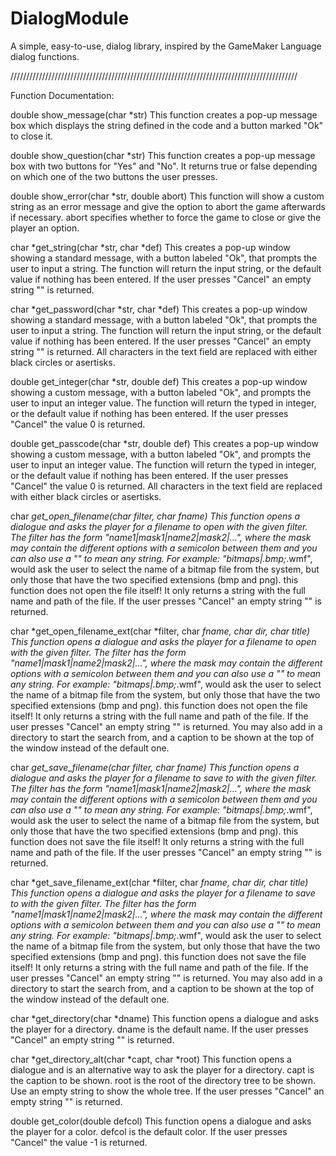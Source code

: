 # DialogModule
A simple, easy-to-use, dialog library, inspired by the GameMaker Language dialog functions.

///////////////////////////////////////////////////////////////////////////////////////////

Function Documentation:

double show_message(char *str) This function creates a pop-up message box which displays the string defined in the code and a button marked "Ok" to close it.


double show_question(char *str) This function creates a pop-up message box with two buttons for "Yes" and "No". It returns true or false depending on which one of the two buttons the user presses.


double show_error(char *str, double abort) This function will show a custom string as an error message and give the option to abort the game afterwards if necessary. abort specifies whether to force the game to close or give the player an option.


char *get_string(char *str, char *def) This creates a pop-up window showing a standard message, with a button labeled "Ok", that prompts the user to input a string. The function will return the input string, or the default value if nothing has been entered. If the user presses "Cancel" an empty string "" is returned.


char *get_password(char *str, char *def) This creates a pop-up window showing a standard message, with a button labeled "Ok", that prompts the user to input a string. The function will return the input string, or the default value if nothing has been entered. If the user presses "Cancel" an empty string "" is returned. All characters in the text field are replaced with either black circles or asertisks.


double get_integer(char *str, double def) This creates a pop-up window showing a custom message, with a button labeled "Ok", and prompts the user to input an integer value. The function will return the typed in integer, or the default value if nothing has been entered. If the user presses "Cancel" the value 0 is returned.


double get_passcode(char *str, double def) This creates a pop-up window showing a custom message, with a button labeled "Ok", and prompts the user to input an integer value. The function will return the typed in integer, or the default value if nothing has been entered. If the user presses "Cancel" the value 0 is returned. All characters in the text field are replaced with either black circles or asertisks.


char *get_open_filename(char *filter, char *fname) This function opens a dialogue and asks the player for a filename to open with the given filter. The filter has the form "name1|mask1|name2|mask2|...", where the mask may contain the different options with a semicolon between them and you can also use a "*" to mean any string. For example: "bitmaps|*.bmp;*.wmf", would ask the user to select the name of a bitmap file from the system, but only those that have the two specified extensions (bmp and png). this function does not open the file itself! It only returns a string with the full name and path of the file. If the user presses "Cancel" an empty string "" is returned.


char *get_open_filename_ext(char *filter, char *fname, char *dir, char *title) This function opens a dialogue and asks the player for a filename to open with the given filter. The filter has the form "name1|mask1|name2|mask2|...", where the mask may contain the different options with a semicolon between them and you can also use a "*" to mean any string. For example: "bitmaps|*.bmp;*.wmf", would ask the user to select the name of a bitmap file from the system, but only those that have the two specified extensions (bmp and png). this function does not open the file itself! It only returns a string with the full name and path of the file. If the user presses "Cancel" an empty string "" is returned. You may also add in a directory to start the search from, and a caption to be shown at the top of the window instead of the default one.


char *get_save_filename(char *filter, char *fname) This function opens a dialogue and asks the player for a filename to save to with the given filter. The filter has the form "name1|mask1|name2|mask2|...", where the mask may contain the different options with a semicolon between them and you can also use a "*" to mean any string. For example: "bitmaps|*.bmp;*.wmf", would ask the user to select the name of a bitmap file from the system, but only those that have the two specified extensions (bmp and png). this function does not save the file itself! It only returns a string with the full name and path of the file. If the user presses "Cancel" an empty string "" is returned.


char *get_save_filename_ext(char *filter, char *fname, char *dir, char *title) This function opens a dialogue and asks the player for a filename to save to with the given filter. The filter has the form "name1|mask1|name2|mask2|...", where the mask may contain the different options with a semicolon between them and you can also use a "*" to mean any string. For example: "bitmaps|*.bmp;*.wmf", would ask the user to select the name of a bitmap file from the system, but only those that have the two specified extensions (bmp and png). this function does not save the file itself! It only returns a string with the full name and path of the file. If the user presses "Cancel" an empty string "" is returned. You may also add in a directory to start the search from, and a caption to be shown at the top of the window instead of the default one.


char *get_directory(char *dname) This function opens a dialogue and asks the player for a directory. dname is the default name. If the user presses "Cancel" an empty string "" is returned.


char *get_directory_alt(char *capt, char *root) This function opens a dialogue and is an alternative way to ask the player for a directory. capt is the caption to be shown. root is the root of the directory tree to be shown. Use an empty string to show the whole tree. If the user presses "Cancel" an empty string "" is returned.


double get_color(double defcol) This function opens a dialogue and asks the player for a color. defcol is the default color. If the user presses "Cancel" the value -1 is returned.

